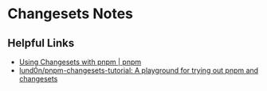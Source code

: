 # Changesets Notes

## Helpful Links

-   [Using Changesets with pnpm | pnpm](https://pnpm.io/using-changesets)
-   [lund0n/pnpm-changesets-tutorial: A playground for trying out pnpm and changesets](https://github.com/lund0n/pnpm-changesets-tutorial)
